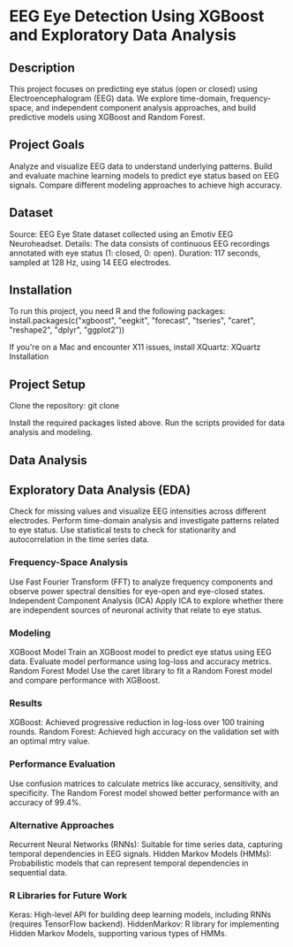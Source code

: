 # EEG Eye Detection Using XGBoost and Exploratory Data Analysis
## Description
This project focuses on predicting eye status (open or closed) using Electroencephalogram (EEG) data. We explore time-domain, frequency-space, and independent component analysis approaches, and build predictive models using XGBoost and Random Forest.

## Project Goals
Analyze and visualize EEG data to understand underlying patterns.
Build and evaluate machine learning models to predict eye status based on EEG signals.
Compare different modeling approaches to achieve high accuracy.

## Dataset
Source: EEG Eye State dataset collected using an Emotiv EEG Neuroheadset.
Details: The data consists of continuous EEG recordings annotated with eye status (1: closed, 0: open).
Duration: 117 seconds, sampled at 128 Hz, using 14 EEG electrodes.

## Installation
To run this project, you need R and the following packages:
install.packages(c("xgboost", "eegkit", "forecast", "tseries", "caret", "reshape2", "dplyr", "ggplot2"))

If you're on a Mac and encounter X11 issues, install XQuartz:
XQuartz Installation

## Project Setup
Clone the repository:
git clone <your-repo-link>

Install the required packages listed above.
Run the scripts provided for data analysis and modeling.

## Data Analysis
## Exploratory Data Analysis (EDA)
Check for missing values and visualize EEG intensities across different electrodes.
Perform time-domain analysis and investigate patterns related to eye status.
Use statistical tests to check for stationarity and autocorrelation in the time series data.
### Frequency-Space Analysis
Use Fast Fourier Transform (FFT) to analyze frequency components and observe power spectral densities for eye-open and eye-closed states.
Independent Component Analysis (ICA)
Apply ICA to explore whether there are independent sources of neuronal activity that relate to eye status.

### Modeling
XGBoost Model
Train an XGBoost model to predict eye status using EEG data.
Evaluate model performance using log-loss and accuracy metrics.
Random Forest Model
Use the caret library to fit a Random Forest model and compare performance with XGBoost.
### Results
XGBoost: Achieved progressive reduction in log-loss over 100 training rounds.
Random Forest: Achieved high accuracy on the validation set with an optimal mtry value.
### Performance Evaluation
Use confusion matrices to calculate metrics like accuracy, sensitivity, and specificity.
The Random Forest model showed better performance with an accuracy of 99.4%.

### Alternative Approaches
Recurrent Neural Networks (RNNs): Suitable for time series data, capturing temporal dependencies in EEG signals.
Hidden Markov Models (HMMs): Probabilistic models that can represent temporal dependencies in sequential data.

### R Libraries for Future Work
Keras: High-level API for building deep learning models, including RNNs (requires TensorFlow backend).
HiddenMarkov: R library for implementing Hidden Markov Models, supporting various types of HMMs.
